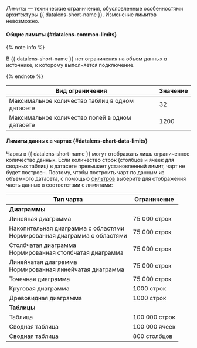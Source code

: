 

_Лимиты_ — технические ограничения, обусловленные особенностями архитектуры {{ datalens-short-name }}. Изменение лимитов невозможно.

#### Общие лимиты {#datalens-common-limits}

{% note info %}

В {{ datalens-short-name }} нет ограничения на объем данных в источнике, к которому выполняется подключение.

{% endnote %}


Вид ограничения | Значение
----- | -----
Максимальное количество таблиц в одном датасете | 32
Максимальное количество полей в одном датасете | 1200


#### Лимиты данных в чартах {#datalens-chart-data-limits}

Чарты в {{ datalens-short-name }} могут отображать лишь ограниченное количество данных. Если количество строк (столбцов и ячеек для сводных таблиц) в датасете превышает установленный лимит, чарт не будет построен. Поэтому, чтобы построить чарт по данным из объемного датасета, с помощью [фильтров](../../datalens/concepts/dataset/settings.md#default-setting) выберите для отображения часть данных в соответствии с лимитами:

Тип чарта | Ограничение
----- | -----
**Диаграммы** |
Линейная диаграмма | 75 000 строк
Накопительная диаграмма с областями<br/>Нормированная диаграмма с областями | 75 000 строк
Столбчатая диаграмма<br/>Нормированная столбчатая диаграмма | 75 000 строк
Линейчатая диаграмма<br/>Нормированная линейчатая диаграмма | 75 000 строк
Точечная диаграмма | 75 000 строк
Круговая диаграмма | 1000 строк
Древовидная диаграмма | 1000 строк
**Таблицы** |
Таблица | 100 000 строк
Сводная таблица | 100 000 ячеек
Сводная таблица | 800 столбцов
